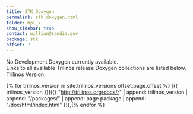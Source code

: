 ```yaml
---
title: STK Doxygen
permalink: stk_doxygen.html
folder: mpi_x
show_sidebar: true
contact: william@sandia.gov
package: stk
offset: 7
---
```


No Development Doxygen currently available.  
Links to all available Trilinos release Doxygen collections are listed below.  
Trilinos Version: 

{% for trilinos_version in site.trilinos_versions offset:page.offset %}
[{{ trilinos_version }}]({{ "http://trilinos.org/docs/r" | append: trilinos_version | append: "/packages/" | append: page.package | append: "/doc/html/index.html" }}),{% endfor %}
